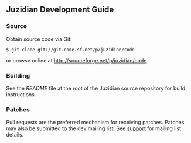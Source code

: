 Juzidian Development Guide
--------------------------

### Source ###

Obtain source code via Git:

	$ git clone git://git.code.sf.net/p/juzidian/code

or browse online at <http://sourceforge.net/p/juzidian/code>


### Building ###

See the _README_ file at the root of the Juzidian source repository for build
instructions.


### Patches ###

Pull requests are the preferred mechanism for receiving patches. Patches may
also be submitted to the dev mailing list. See [support](/support.html) for
mailing list details.

